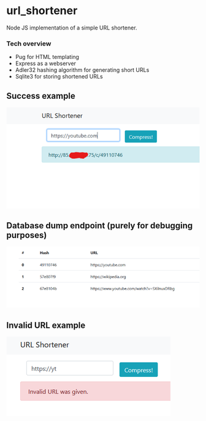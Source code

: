 # url_shortener
 Node JS implementation of a simple URL shortener.

### Tech overview
* Pug for HTML templating
* Express as a webserver
* Adler32 hashing algorithm for generating short URLs
* Sqlite3 for storing shortened URLs

## Success example
![success](https://raw.githubusercontent.com/ThomasSelvig/url_shortener/main/demo.png)

## Database dump endpoint (purely for debugging purposes)
![database](https://raw.githubusercontent.com/ThomasSelvig/url_shortener/main/demo3.png)

## Invalid URL example
![fail](https://raw.githubusercontent.com/ThomasSelvig/url_shortener/main/demo2.png)
